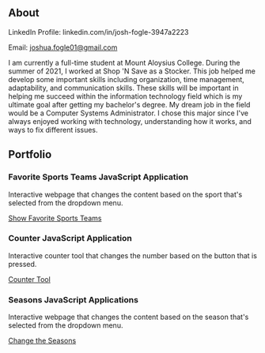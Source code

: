 <h2>About</h2>

LinkedIn Profile:
linkedin.com/in/josh-fogle-3947a2223

Email:
joshua.fogle01@gmail.com


<p>I am currently a full-time student at Mount Aloysius College. During the summer of 2021, I worked at Shop 'N Save as a Stocker. This job helped me develop some important skills including organization, time management, adaptability, and communication skills. These skills will be important in helping me succeed within the information technology field which is my ultimate goal after getting my bachelor's degree. My dream job in the field would be a Computer Systems Administrator. I chose this major since I've always enjoyed working with technology, understanding how it works, and ways to fix different issues.</p>


<h2>Portfolio</h2>

<div class="portfolio-card">
  <h3>Favorite Sports Teams JavaScript Application</h3>
  <p>Interactive webpage that changes the content based on the sport that's selected from the dropdown menu.</p>
  <a href="/FavoriteSportsTeams" target="_blank"> Show Favorite Sports Teams</a>

</div>

<div class="portfolio-card">
  <h3>Counter JavaScript Application</h3>
  <p>Interactive counter tool that changes the number based on the button that is pressed.</p>
  <a href="/Counter" target="_blank"> Counter Tool</a>

</div>

<div class="portfolio-card">
  <h3>Seasons JavaScript Applications</h3>
  <p>Interactive webpage that changes the content based on the season that's selected from the dropdown menu.</p>
  <a href="/Seasons" target="_blank"> Change the Seasons</a>

</div>
